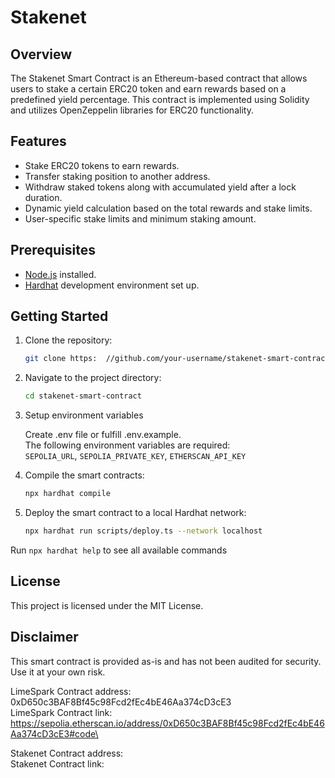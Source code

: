 # Stakenet

## Overview

The Stakenet Smart Contract is an Ethereum-based contract that allows users to stake a certain ERC20 token and earn rewards based on a predefined yield percentage. This contract is implemented using Solidity and utilizes OpenZeppelin libraries for ERC20 functionality.

## Features

- Stake ERC20 tokens to earn rewards.
- Transfer staking position to another address.
- Withdraw staked tokens along with accumulated yield after a lock duration.
- Dynamic yield calculation based on the total rewards and stake limits.
- User-specific stake limits and minimum staking amount.

## Prerequisites

- [Node.js](https://nodejs.org/) installed.
- [Hardhat](https://hardhat.org/) development environment set up.

## Getting Started

1. Clone the repository:

   ```bash
   git clone https:  //github.com/your-username/stakenet-smart-contract.git
   ```

2. Navigate to the project directory:

   ```bash
   cd stakenet-smart-contract
   ```

3. Setup environment variables

   Create .env file or fulfill .env.example.\
   The following environment variables are required:\
   `SEPOLIA_URL`, `SEPOLIA_PRIVATE_KEY`, `ETHERSCAN_API_KEY`

4. Compile the smart contracts:

   ```bash
   npx hardhat compile
   ```

5. Deploy the smart contract to a local Hardhat network:

   ```bash
   npx hardhat run scripts/deploy.ts --network localhost
   ```

Run `npx hardhat help` to see all available commands

## License

This project is licensed under the MIT License.

## Disclaimer

This smart contract is provided as-is and has not been audited for security. Use it at your own risk.

LimeSpark Contract address: 0xD650c3BAF8Bf45c98Fcd2fEc4bE46Aa374cD3cE3\
LimeSpark Contract link: https://sepolia.etherscan.io/address/0xD650c3BAF8Bf45c98Fcd2fEc4bE46Aa374cD3cE3#code\

Stakenet Contract address: \
Stakenet Contract link:
